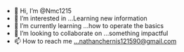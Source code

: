 - 👋 Hi, I’m @Nmc1215
- 👀 I’m interested in ...Learning new information
- 🌱 I’m currently learning ...how to operate the basics 
- 💞️ I’m looking to collaborate on ...something impactful 
- 📫 How to reach me ...nathanchernis121590@gmail.com

<!---
Nmc1215/Nmc1215 is a ✨ special ✨ repository because its `README.md` (this file) appears on your GitHub profile.
You can click the Preview link to take a look at your changes.
--->
